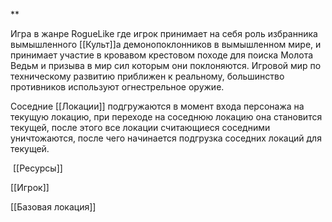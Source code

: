 **

Игра в жанре RogueLike где игрок принимает на себя роль избранника вымышленного [[Культ]]а демонопоклонников в вымышленном мире, и принимает участие в кровавом крестовом походе для поиска Молота Ведьм и призыва в мир сил которым они поклоняются. Игровой мир по техническому развитию приближен к реальному, большинство противников используют огнестрельное оружие.

Соседние [[Локации]] подгружаются в момент входа персонажа на текущую локацию, при переходе на соседнюю локацию она становится текущей, после этого все локации считающиеся соседними уничтожаются, после чего начинается подгрузка соседних локаций для текущей.

 [[Ресурсы]]

[[Игрок]]  

[[Базовая локация]]

